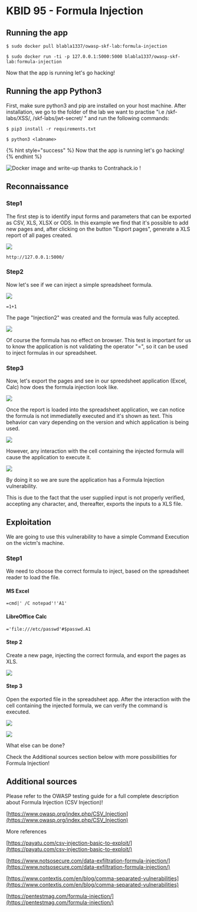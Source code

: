 # KBID 95 - Formula Injection

## Running the app

```text
$ sudo docker pull blabla1337/owasp-skf-lab:formula-injection
```

```text
$ sudo docker run -ti -p 127.0.0.1:5000:5000 blabla1337/owasp-skf-lab:formula-injection
```

Now that the app is running let's go hacking!

## Running the app Python3

First, make sure python3 and pip are installed on your host machine.
After installation, we go to the folder of the lab we want to practise 
"i.e /skf-labs/XSS/, /skf-labs/jwt-secret/ " and run the following commands:

```
$ pip3 install -r requirements.txt
```

```
$ python3 <labname>
```

{% hint style="success" %}
 Now that the app is running let's go hacking!
{% endhint %}


![Docker image and write-up thanks to Contrahack.io !](.gitbook/assets/screen-shot-2019-03-04-at-21.33.32.png)

## Reconnaissance

### Step1

The first step is to identify input forms and parameters that can be exported as CSV, XLS, XLSX or ODS. In this example we find that it's possible to add new pages and, after clicking on the button "Export pages", generate a XLS report of all pages created.

![](.gitbook/assets/excel-formula-injection-1.png)

```text
http://127.0.0.1:5000/
```

### Step2

Now let's see if we can inject a simple spreadsheet formula.

![](.gitbook/assets/excel-formula-injection-2.png)

```text
=1+1
```

The page "Injection2" was created and the formula was fully accepted.


![](.gitbook/assets/excel-formula-injection-3.png)


Of course the formula has no effect on browser. This test is important  for us to know the application is not validating the operator "=", so it can be used to inject formulas in our spreadsheet. 

### Step3

Now, let's export the pages and see in our spreedsheet application (Excel, Calc) how  does the formula injection look like.

![](.gitbook/assets/excel-formula-injection-4.png)

Once the report is loaded into the spreadsheet application, we can notice the formula is not immediatelly executed and it's shown as text. This behavior can vary depending on the version and which application is being used.

![](.gitbook/assets/excel-formula-injection-5.png)

However, any interaction with the cell containing the injected formula will cause the application to execute it.

![](.gitbook/assets/excel-formula-injection-6.png)

By doing it so we are sure the application has a Formula Injection vulnerability.

This is due to the fact that the user supplied input is not properly verified, accepting any character, and, thereafter, exports the inputs to a XLS file.


## Exploitation

We are going to use this vulnerability to have a simple Command Execution on the victm's machine.

### Step1

We need to choose the correct formula to inject, based on the spreadsheet reader to load the file.

#### MS Excel

```text
=cmd|' /C notepad'!'A1'
```

#### LibreOffice Calc

```text
='file:///etc/passwd'#$passwd.A1
```

#### Step 2

Create a new page, injecting the correct formula, and export the pages as XLS.

![](.gitbook/assets/excel-formula-injection-7.png)


#### Step 3

Open the exported file in the spreadsheet app. After the interaction with the cell containing the injected formula, we can verify the command is executed.

![](.gitbook/assets/excel-formula-injection-8.png)

![](.gitbook/assets/excel-formula-injection-9.png)

What else can be done?

Check the Additional sources section below with more possibilities for Formula Injection!

## Additional sources

Please refer to the OWASP testing guide for a full complete description about Formula Injection \(CSV Injection\)!

[https://www.owasp.org/index.php/CSV_Injection](https://www.owasp.org/index.php/CSV_Injection)

More references

[https://payatu.com/csv-injection-basic-to-exploit/](https://payatu.com/csv-injection-basic-to-exploit/)

[https://www.notsosecure.com/data-exfiltration-formula-injection/](https://www.notsosecure.com/data-exfiltration-formula-injection/)

[https://www.contextis.com/en/blog/comma-separated-vulnerabilities](https://www.contextis.com/en/blog/comma-separated-vulnerabilities)

[https://pentestmag.com/formula-injection/](https://pentestmag.com/formula-injection/)
